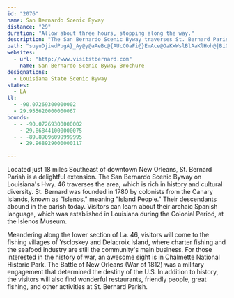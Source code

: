 ```yaml
---
id: "2076"
name: San Bernardo Scenic Byway
distance: "29"
duration: "Allow about three hours, stopping along the way."
description: "The San Bernardo Scenic Byway traverses St. Bernard Parish, a historic region which was founded by Canary Islanders."
path: "suyuDjiwdPugA}_Ay@y@aAeBc@{AUcCOaFi@}EmAce@OaKxWslBlAaKlHoh@|BiO|Jgs@dYggASoOFe@^k@dp@sc@`CeCxB{Dva@{wAj@yAhCmEt@mB~K_`@tFwNbAuBDm@hAmCpI}R~Rsc@jBgF~@mD`@wFYkt@B{IrAi`AL{Dd@eDr@{CzDmHrl@s`AjCyDlHkIbG{Fxn@kp@bGiFrCwAhFqA|QmB`FsAzO_FlEyBzG{Avx@cWfG_BvGe@nWw@xn@{B`EWxB_@zCmA`CgBxJ{KjBsCj@yA"
websites:
  - url: "http://www.visitstbernard.com"
    name: San Bernardo Scenic Byway Brochure
designations:
  - Louisiana State Scenic Byway
states:
  - LA
ll:
  - -90.07269300000002
  - 29.955620000000067
bounds:
  - - -90.07269300000002
    - 29.868441000000075
  - - -89.89096099999995
    - 29.968929000000117

---
```


Located just 18 miles Southeast of downtown New Orleans, St. Bernard Parish is a delightful extension. The San Bernardo Scenic Byway on Louisiana's Hwy. 46 traverses the area, which is rich in history and cultural diversity. St. Bernard was founded in 1780 by colonists from the Canary Islands, known as "Islenos," meaning "Island People." Their descendants abound in the parish today. Visitors can learn about their archaic Spanish language, which was established in Louisiana during the Colonial Period, at the Islenos Museum.

Meandering along the lower section of La. 46, visitors will come to the fishing villages of Yscloskey and Delacroix Island, where charter fishing and the seafood industry are still the community's main business. For those interested in the history of war, an awesome sight is in Chalmette National Historic Park. The Battle of New Orleans (War of 1812) was a military engagement that determined the destiny of the U.S. In addition to history, the visitors will also find wonderful restaurants, friendly people, great fishing, and other activities at St. Bernard Parish.
